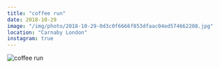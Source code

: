 ```yaml
---
title: "coffee run"
date: 2018-10-29
image: "/img/photo/2018-10-29-0d3c0f6666f853dfaac04ed574662208.jpg"
location: "Carnaby London"
instagram: true
---
```


![coffee run](/img/photo/2018-10-29-0d3c0f6666f853dfaac04ed574662208.jpg)
